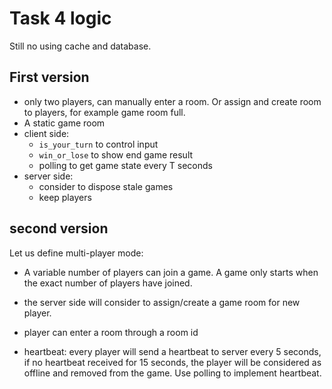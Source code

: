 # Task 4 logic

  Still no using cache and database.

## First version

  * only two players, can manually enter a room. Or assign and create room to players, for example
    game room full.
  * A static game room
  * client side:
    *  `is_your_turn` to control input
    *  `win_or_lose` to show end game result
    * polling to get game state every T seconds
  * server side:
    * consider to dispose stale games
    * keep players

## second version

  Let us define multi-player mode:
  * A variable number of players can join a game. A game only starts when the exact number of
    players have joined.
  * the server side will consider to assign/create a game room for new player.
  * player can enter a room through a room id


  * heartbeat: every player will send a heartbeat to server every 5 seconds, if no heartbeat
    received for 15 seconds, the player will be considered as offline and removed from the game.
    Use polling to implement heartbeat.
